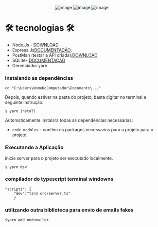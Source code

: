 <div align='center'>
 
 ![image](https://img.shields.io/badge/TypeScript-007ACC?style=for-the-badge&logo=typescript&logoColor=white)
 ![image](https://img.shields.io/badge/Express.js-404D59?style=for-the-badge)
 ![image](https://img.shields.io/badge/SQLite-07405E?style=for-the-badge&logo=sqlite&logoColor=white)
 
 </div>


# 🛠 tecnologias 🛠
 - Node.Js - [DOWNLOAD](https://nodejs.org/en/)
 - Express.Js[DOCUMENTAÇÃO](http://expressjs.com/);
 - PostMan (testar a API criada);[DOWNLOAD](www.postman.com/downloads)
 - SQLite- [DOCUMENTAÇÃO](https://sqlite.org/index.html)
 - Gerenciador yarn
 
 ### Instalando as dependências
   ```
   cd "C:\Users\NomeDoComputador\Documents\..."
   ```

  Depois, quando estiver na pasta do projeto, basta digitar no terminal a seguinte instrução:

   `$ yarn install`

  Automaticamente instalará todas as dependências necessarias:

- `node_modules` -  contêm os packages necessarios para o projeto para o projeto.

### Executando a Aplicação

inicie server para o projeto ser executado localmente.

`$ yarn dev` 
 ### compilador do typescript terminal windowns
```
"scripts": {
    "dev":"tsnd src/server.ts"
    }
```
### utilizando outra biblioteca para envio de emails fakes
```
$yarn add nodemailer 
```

